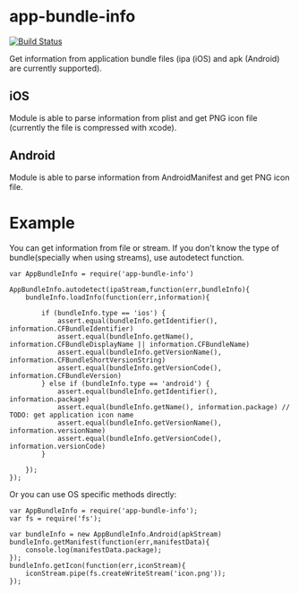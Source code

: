 # app-bundle-info

[![Build Status](https://travis-ci.org/jakubknejzlik/app-bundle-info.svg?branch=master)](https://travis-ci.org/jakubknejzlik/app-bundle-info)

Get information from application bundle files (ipa (iOS) and apk (Android) are currently supported).

## iOS
Module is able to parse information from plist and get PNG icon file (currently the file is compressed with xcode).

## Android
Module is able to parse information from AndroidManifest and get PNG icon file.

# Example
You can get information from file or stream. If you don't know the type of bundle(specially when using streams), use autodetect function.

```
var AppBundleInfo = require('app-bundle-info')

AppBundleInfo.autodetect(ipaStream,function(err,bundleInfo){
    bundleInfo.loadInfo(function(err,information){

        if (bundleInfo.type == 'ios') {
            assert.equal(bundleInfo.getIdentifier(), information.CFBundleIdentifier)
            assert.equal(bundleInfo.getName(), information.CFBundleDisplayName || information.CFBundleName)
            assert.equal(bundleInfo.getVersionName(), information.CFBundleShortVersionString)
            assert.equal(bundleInfo.getVersionCode(), information.CFBundleVersion)
        } else if (bundleInfo.type == 'android') {
            assert.equal(bundleInfo.getIdentifier(), information.package)
            assert.equal(bundleInfo.getName(), information.package) // TODO: get application icon name
            assert.equal(bundleInfo.getVersionName(), information.versionName)
            assert.equal(bundleInfo.getVersionCode(), information.versionCode)
        }

    });
});
```

Or you can use OS specific methods directly:


```
var AppBundleInfo = require('app-bundle-info');
var fs = require('fs');

var bundleInfo = new AppBundleInfo.Android(apkStream)
bundleInfo.getManifest(function(err,manifestData){
    console.log(manifestData.package);
});
bundleInfo.getIcon(function(err,iconStream){
    iconStream.pipe(fs.createWriteStream('icon.png'));
});
```
